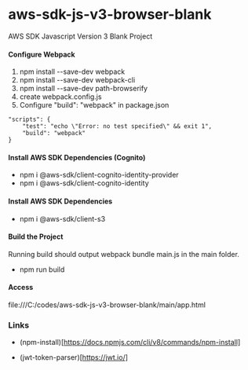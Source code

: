 # aws-sdk-js-v3-browser-blank
AWS SDK Javascript Version 3 Blank Project


#### Configure Webpack

1. npm install --save-dev webpack
2. npm install --save-dev webpack-cli
3. npm install --save-dev path-browserify
4. create webpack.config.js
5. Configure "build": "webpack" in package.json

```(javascript)
"scripts": {
    "test": "echo \"Error: no test specified\" && exit 1",
    "build": "webpack"
}
```

#### Install AWS SDK Dependencies (Cognito)

- npm i @aws-sdk/client-cognito-identity-provider
- npm i @aws-sdk/client-cognito-identity

#### Install AWS SDK Dependencies

- npm i @aws-sdk/client-s3

#### Build the Project

Running build should output webpack bundle main.js in the main folder.

- npm run build


#### Access

file:///C:/codes/aws-sdk-js-v3-browser-blank/main/app.html


### Links

- (npm-install)[https://docs.npmjs.com/cli/v8/commands/npm-install]

- (jwt-token-parser)[https://jwt.io/]